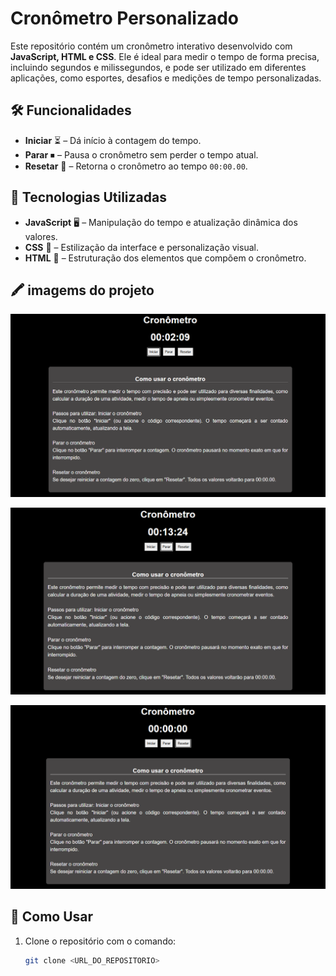 # Cronômetro Personalizado

Este repositório contém um cronômetro interativo desenvolvido com **JavaScript, HTML e CSS**. Ele é ideal para medir o tempo de forma precisa, incluindo segundos e milissegundos, e pode ser utilizado em diferentes aplicações, como esportes, desafios e medições de tempo personalizadas.

## 🛠 Funcionalidades
- **Iniciar** ⏳ – Dá início à contagem do tempo.
- **Parar** ⏹ – Pausa o cronômetro sem perder o tempo atual.
- **Resetar** 🔄 – Retorna o cronômetro ao tempo `00:00.00`.

## 🚀 Tecnologias Utilizadas
- **JavaScript** 🖥 – Manipulação do tempo e atualização dinâmica dos valores.
- **CSS** 🎨 – Estilização da interface e personalização visual.
- **HTML** 📜 – Estruturação dos elementos que compõem o cronômetro.

## 🖍 imagems do projeto

![Minha Imagem](./asset/iniciar.png)

![Minha Imagem](./asset/parar.png)

![Minha Imagem](./asset/resetar.png)

## 📌 Como Usar
1. Clone o repositório com o comando:
   ```bash
   git clone <URL_DO_REPOSITORIO>

   
